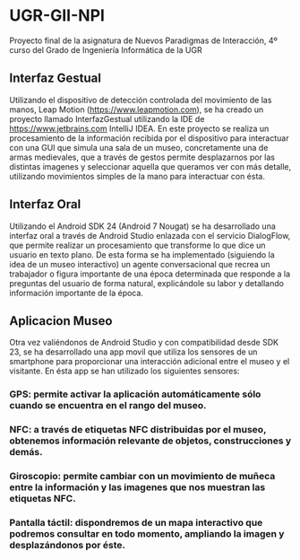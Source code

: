 # UGR-GII-NPI
Proyecto final de la asignatura de Nuevos Paradigmas de Interacción, 4º curso del Grado de Ingeniería Informática de la UGR

## Interfaz Gestual
Utilizando el dispositivo de detección controlada del movimiento de las manos, Leap Motion (https://www.leapmotion.com), se ha creado un proyecto llamado InterfazGestual utilizando la IDE de https://www.jetbrains.com IntelliJ IDEA. En este proyecto se realiza un procesamiento de la información recibida por el dispositivo para interactuar con una GUI que simula una sala de un museo, concretamente una de armas medievales, que a través de gestos permite desplazarnos por las distintas imagenes y seleccionar aquella que queramos ver con más detalle, utilizando movimientos simples de la mano para interactuar con ésta.

## Interfaz Oral
Utilizando el Android SDK 24 (Android 7 Nougat) se ha desarrollado una interfaz oral a través de Android Studio enlazada con el servicio DialogFlow, que permite realizar un procesamiento que transforme lo que dice un usuario en texto plano. De esta forma se ha implementado (siguiendo la idea de un museo interactivo) un agente conversacional que recrea un trabajador o figura importante de una época determinada que responde a la preguntas del usuario de forma natural, explicándole su labor y detallando información importante de la época.

## Aplicacion Museo
Otra vez valiéndonos de Android Studio y con compatibilidad desde SDK 23, se ha desarrollado una app movil que utiliza los sensores de un smartphone para proporcionar una interacción adicional entre el museo y el visitante. En ésta app se han utilizado los siguientes sensores:

### GPS: permite activar la aplicación automáticamente sólo cuando se encuentra en el rango del museo.
### NFC: a través de etiquetas NFC distribuidas por el museo, obtenemos información relevante de objetos, construcciones y demás.
### Giroscopio: permite cambiar con un movimiento de muñeca entre la información y las imagenes que nos muestran las etiquetas NFC.
### Pantalla táctil: dispondremos de un mapa interactivo que podremos consultar en todo momento, ampliando la imagen y desplazándonos por éste.

